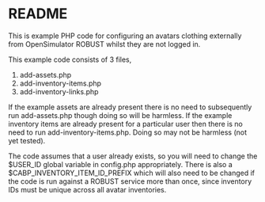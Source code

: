 # README #

This is example PHP code for configuring an avatars clothing externally from
OpenSimulator ROBUST whilst they are not logged in.

This example code consists of 3 files,

1. add-assets.php
2. add-inventory-items.php
3. add-inventory-links.php

If the example assets are already present there is no need to subsequently run
add-assets.php though doing so will be harmless.  If the example inventory
items are already present for a particular user then there is no need to run
add-inventory-items.php.  Doing so may not be harmless (not yet tested).

The code assumes that a user already exists, so you will need to change the
$USER_ID global variable in config.php appropriately.  There is also a
$CABP_INVENTORY_ITEM_ID_PREFIX which will also need to be changed if the code
is run against a ROBUST service more than once, since inventory IDs must be
unique across all avatar inventories.
